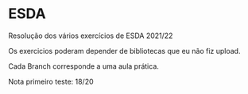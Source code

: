 # ESDA
Resolução dos vários exercícios de ESDA 2021/22

Os exercicios poderam depender de bibliotecas que eu não fiz upload.

Cada Branch corresponde a uma aula prática.

Nota primeiro teste: 18/20
